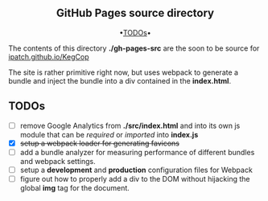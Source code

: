 <div align="center">

## GitHub Pages source directory

</div>

<div align="center">

•[TODOs](#todos)•

</div>

The contents of this directory **./gh-pages-src** are the soon to be source for [ipatch.github.io/KegCop](https://ipatch.github.io/KegCop)

The site is rather primitive right now, but uses webpack to generate a bundle and inject the bundle into a div contained in the **index.html**.

<a id="todos"></a>

## TODOs

- [ ] remove Google Analytics from **./src/index.html** and into its own js module that can be _required_ or _imported_ into **index.js**
- [x] ~~setup a webpack loader for generating favicons~~
- [ ] add a bundle analyzer for measuring performance of different bundles and webpack settings.
- [ ] setup a **development** and **production** configuration files for Webpack
- [ ] figure out how to properly add a div to the DOM without hijacking the global **img** tag for the document.
